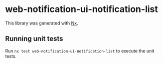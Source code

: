 # web-notification-ui-notification-list

This library was generated with [Nx](https://nx.dev).

## Running unit tests

Run `nx test web-notification-ui-notification-list` to execute the unit tests.
